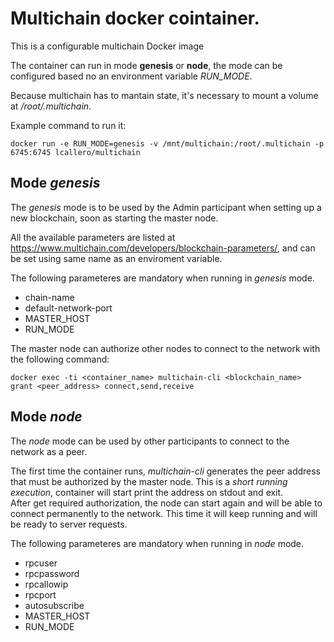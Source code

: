 # Multichain docker cointainer.

This is a configurable multichain Docker image

The container can run in mode **genesis** or **node**, the mode can be configured based no an environment variable *RUN_MODE*.

Because multichain has to mantain state, it's necessary to mount a volume at */root/.multichain*.

Example command to run it:
```
docker run -e RUN_MODE=genesis -v /mnt/multichain:/root/.multichain -p 6745:6745 lcallero/multichain
```


## Mode _genesis_

The *genesis* mode is to be used by the Admin participant when setting up a new blockchain, soon as starting the master node.

All the available parameters are listed at https://www.multichain.com/developers/blockchain-parameters/, and can be set using same name as an enviroment variable. 

The following parameteres are mandatory when running in *genesis* mode.
- chain-name
- default-network-port
- MASTER_HOST
- RUN_MODE


The master node can authorize other nodes to connect to the network with the following command:
```
docker exec -ti <container_name> multichain-cli <blockchain_name> grant <peer_address> connect,send,receive
```

## Mode _node_

The *node* mode can be used by other participants to connect to the network as a peer.

The first time the container runs, *multichain-cli* generates the peer address that must be authorized by the master node. This is a *short running execution*, container will start print the address on stdout and exit.   
After get required authorization, the node can start again and will be able to connect permanently to the network. This time it will keep running and will be ready to server requests.

The following parameteres are mandatory when running in *node* mode.
- rpcuser
- rpcpassword
- rpcallowip
- rpcport
- autosubscribe
- MASTER_HOST
- RUN_MODE
